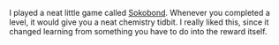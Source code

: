 I played a neat little game called [Sokobond](https://www.sokobond.com/). Whenever you completed a level, it would give you a neat chemistry tidbit. I really liked this, since it changed learning from something you have to do into the reward itself.